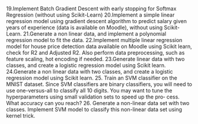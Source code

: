 19.Implement Batch Gradient Descent with early stopping for Softmax
Regression (without using Scikit-Learn)
20.Implement a simple linear regression model using gradient descent
algorithm to predict salary given years of experience (data is available on
Moodle), without using Scikit-Learn.
21.Generate a non linear data, and implement a polynomial regression model to
fit the data.
22.Implement multiple linear regression model for house price detection data
available on Moodle using Scikit learn, check for R2 and Adjusted R2. Also
perform data preprocessing, such as feature scaling, hot encoding if needed.
23.Generate linear data with two classes, and create a logistic regression model
using Scikit learn.
24.Generate a non linear data with two classes, and create a logistic regression
model using Scikit learn.
25. Train an SVM classifier on the MNIST dataset. Since SVM classifiers are
binary classifiers, you will need to use one-versus-all to classify all 10 digits.
You may want to tune the hyperparameters using small validation sets to
speed up the pro‐ cess. What accuracy can you reach?
26. Generate a non-linear data set with two classes. Implement SVM model to
classify this non-linear data set using kernel trick.

